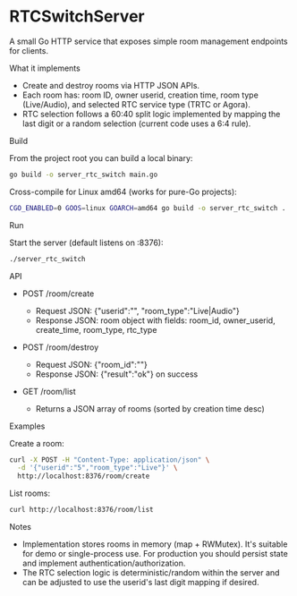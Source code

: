 # RTCSwitchServer

A small Go HTTP service that exposes simple room management endpoints for clients.

What it implements
- Create and destroy rooms via HTTP JSON APIs.
- Each room has: room ID, owner userid, creation time, room type (Live/Audio), and selected RTC service type (TRTC or Agora).
- RTC selection follows a 60:40 split logic implemented by mapping the last digit or a random selection (current code uses a 6:4 rule).

Build

From the project root you can build a local binary:

```bash
go build -o server_rtc_switch main.go
```

Cross-compile for Linux amd64 (works for pure-Go projects):

```bash
CGO_ENABLED=0 GOOS=linux GOARCH=amd64 go build -o server_rtc_switch .
```

Run

Start the server (default listens on :8376):

```bash
./server_rtc_switch
```

API

- POST /room/create
  - Request JSON: {"userid":"<user id>", "room_type":"Live|Audio"}
  - Response JSON: room object with fields: room_id, owner_userid, create_time, room_type, rtc_type

- POST /room/destroy
  - Request JSON: {"room_id":"<room id>"}
  - Response JSON: {"result":"ok"} on success

- GET /room/list
  - Returns a JSON array of rooms (sorted by creation time desc)

Examples

Create a room:

```bash
curl -X POST -H "Content-Type: application/json" \
  -d '{"userid":"5","room_type":"Live"}' \
  http://localhost:8376/room/create
```

List rooms:

```bash
curl http://localhost:8376/room/list
```

Notes
- Implementation stores rooms in memory (map + RWMutex). It's suitable for demo or single-process use. For production you should persist state and implement authentication/authorization.
- The RTC selection logic is deterministic/random within the server and can be adjusted to use the userid's last digit mapping if desired.

